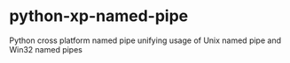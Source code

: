 # python-xp-named-pipe
Python cross platform named pipe unifying usage of Unix named pipe and Win32 named pipes
